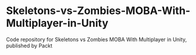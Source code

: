 # Skeletons-vs-Zombies-MOBA-With-Multiplayer-in-Unity
Code repository for Skeletons vs Zombies MOBA With Multiplayer in Unity, published by Packt
